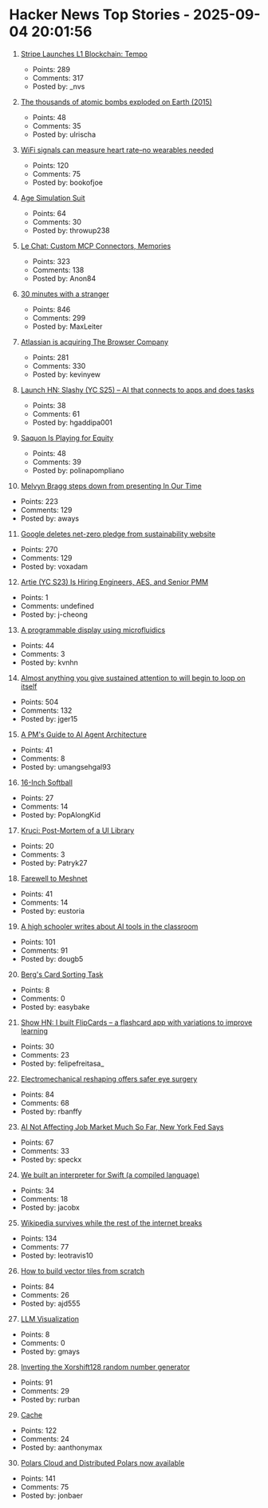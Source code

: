 # Hacker News Top Stories - 2025-09-04 20:01:56

1. [Stripe Launches L1 Blockchain: Tempo](https://tempo.xyz)
   - Points: 289
   - Comments: 317
   - Posted by: _nvs

2. [The thousands of atomic bombs exploded on Earth (2015)](https://kottke.org/25/09/the-thousands-of-atomic-bombs-exploded-on-earth)
   - Points: 48
   - Comments: 35
   - Posted by: ulrischa

3. [WiFi signals can measure heart rate–no wearables needed](https://news.ucsc.edu/2025/09/pulse-fi-wifi-heart-rate/)
   - Points: 120
   - Comments: 75
   - Posted by: bookofjoe

4. [Age Simulation Suit](https://www.age-simulation-suit.com/)
   - Points: 64
   - Comments: 30
   - Posted by: throwup238

5. [Le Chat: Custom MCP Connectors, Memories](https://mistral.ai/news/le-chat-mcp-connectors-memories)
   - Points: 323
   - Comments: 138
   - Posted by: Anon84

6. [30 minutes with a stranger](https://pudding.cool/2025/06/hello-stranger/)
   - Points: 846
   - Comments: 299
   - Posted by: MaxLeiter

7. [Atlassian is acquiring The Browser Company](https://www.cnbc.com/2025/09/04/atlassian-the-browser-company-deal.html)
   - Points: 281
   - Comments: 330
   - Posted by: kevinyew

8. [Launch HN: Slashy (YC S25) – AI that connects to apps and does tasks](undefined)
   - Points: 38
   - Comments: 61
   - Posted by: hgaddipa001

9. [Saquon Is Playing for Equity](https://www.readtheprofile.com/p/saquon-barkley-investment-portfolio)
   - Points: 48
   - Comments: 39
   - Posted by: polinapompliano

10. [Melvyn Bragg steps down from presenting In Our Time](https://www.bbc.co.uk/mediacentre/2025/melvyn-bragg-decides-to-step-down-from-presenting-in-our-time/)
   - Points: 223
   - Comments: 129
   - Posted by: aways

11. [Google deletes net-zero pledge from sustainability website](https://www.nationalobserver.com/2025/09/04/investigations/google-net-zero-sustainability)
   - Points: 270
   - Comments: 129
   - Posted by: voxadam

12. [Artie (YC S23) Is Hiring Engineers, AES, and Senior PMM](https://www.ycombinator.com/companies/artie/jobs)
   - Points: 1
   - Comments: undefined
   - Posted by: j-cheong

13. [A programmable display using microfluidics](https://www.youtube.com/watch?v=rf-efIZI_Dg)
   - Points: 44
   - Comments: 3
   - Posted by: kvnhn

14. [Almost anything you give sustained attention to will begin to loop on itself](https://www.henrikkarlsson.xyz/p/attention)
   - Points: 504
   - Comments: 132
   - Posted by: jger15

15. [A PM's Guide to AI Agent Architecture](https://www.productcurious.com/p/a-pms-guide-to-ai-agent-architecture)
   - Points: 41
   - Comments: 8
   - Posted by: umangsehgal93

16. [16-Inch Softball](https://en.wikipedia.org/wiki/16-inch_softball)
   - Points: 27
   - Comments: 14
   - Posted by: PopAlongKid

17. [Kruci: Post-Mortem of a UI Library](https://pwy.io/posts/kruci-post-mortem/)
   - Points: 20
   - Comments: 3
   - Posted by: Patryk27

18. [Farewell to Meshnet](https://nordvpn.com/blog/meshnet-shutdown/)
   - Points: 41
   - Comments: 14
   - Posted by: eustoria

19. [A high schooler writes about AI tools in the classroom](https://www.theatlantic.com/technology/archive/2025/09/high-school-student-ai-education/684088/)
   - Points: 101
   - Comments: 91
   - Posted by: dougb5

20. [Berg's Card Sorting Task](https://www.neurobs.com/manager/content/docs/psychlab101_experiments/Berg%27s%20Card%20Sorting%20Task/description.html)
   - Points: 8
   - Comments: 0
   - Posted by: easybake

21. [Show HN: I built FlipCards – a flashcard app with variations to improve learning](https://flipcardsapp.vercel.app/)
   - Points: 30
   - Comments: 23
   - Posted by: felipefreitasa_

22. [Electromechanical reshaping offers safer eye surgery](https://spectrum.ieee.org/electrochemistry-for-eye-surgeries)
   - Points: 84
   - Comments: 68
   - Posted by: rbanffy

23. [AI Not Affecting Job Market Much So Far, New York Fed Says](https://money.usnews.com/investing/news/articles/2025-09-04/ai-not-affecting-job-market-much-so-far-new-york-fed-says)
   - Points: 67
   - Comments: 33
   - Posted by: speckx

24. [We built an interpreter for Swift (a compiled language)](https://www.bitrig.app/blog/swift-interpreter)
   - Points: 34
   - Comments: 18
   - Posted by: jacobx

25. [Wikipedia survives while the rest of the internet breaks](https://www.theverge.com/cs/features/717322/wikipedia-attacks-neutrality-history-jimmy-wales)
   - Points: 134
   - Comments: 77
   - Posted by: leotravis10

26. [How to build vector tiles from scratch](https://www.debuisne.com/writing/geo-tiles/)
   - Points: 84
   - Comments: 26
   - Posted by: ajd555

27. [LLM Visualization](https://bbycroft.net/llm)
   - Points: 8
   - Comments: 0
   - Posted by: gmays

28. [Inverting the Xorshift128 random number generator](https://littlemaninmyhead.wordpress.com/2025/08/31/inverting-the-xorshift128-random-number-generator/)
   - Points: 91
   - Comments: 29
   - Posted by: rurban

29. [Cache](https://developer.mozilla.org/en-US/docs/Web/API/Cache)
   - Points: 122
   - Comments: 24
   - Posted by: aanthonymax

30. [Polars Cloud and Distributed Polars now available](https://pola.rs/posts/polars-cloud-launch/)
   - Points: 141
   - Comments: 75
   - Posted by: jonbaer

